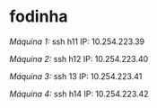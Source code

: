 # fodinha
*Máquina 1:*
ssh h11
IP: 10.254.223.39

*Máquina 2:*
ssh h12
IP: 10.254.223.40

*Máquina 3:*
ssh 13
IP: 10.254.223.41

*Máquina 4:*
ssh h14
IP: 10.254.223.42
